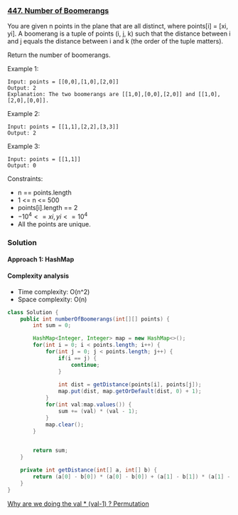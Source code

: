 ### [447. Number of Boomerangs](https://leetcode.com/problems/number-of-boomerangs/)

You are given n points in the plane that are all distinct, where points[i] = [xi, yi]. A boomerang is a tuple of points (i, j, k) such that the distance between i and j equals the distance between i and k (the order of the tuple matters).

Return the number of boomerangs.

 

Example 1:
```
Input: points = [[0,0],[1,0],[2,0]]
Output: 2
Explanation: The two boomerangs are [[1,0],[0,0],[2,0]] and [[1,0],[2,0],[0,0]].
```
Example 2:
```
Input: points = [[1,1],[2,2],[3,3]]
Output: 2
```
Example 3:
```
Input: points = [[1,1]]
Output: 0
``` 

Constraints:

- n == points.length
- 1 <= n <= 500
- points[i].length == 2
- $-10^4 <= xi, yi <= 10^4$
- All the points are unique.

### Solution

#### Approach 1: HashMap

#### Complexity analysis
- Time complexity: O(n^2)
- Space complexity: O(n)
```java
class Solution {
    public int numberOfBoomerangs(int[][] points) {
        int sum = 0;

        HashMap<Integer, Integer> map = new HashMap<>();
        for(int i = 0; i < points.length; i++) {
            for(int j = 0; j < points.length; j++) {
                if(i == j) {
                    continue;
                }
                
                int dist = getDistance(points[i], points[j]);
                map.put(dist, map.getOrDefault(dist, 0) + 1);
            }
            for(int val:map.values()) {
                sum += (val) * (val - 1);
            }
            map.clear();
        }
        

        return sum;
    }

    private int getDistance(int[] a, int[] b) {
        return (a[0] - b[0]) * (a[0] - b[0]) + (a[1] - b[1]) * (a[1] - b[1]);
    }
}
```

[Why are we doing the val * (val-1) ? Permutation](https://zhuanlan.zhihu.com/p/41855459)